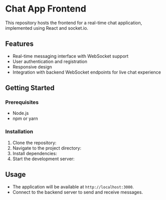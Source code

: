 # Chat App Frontend
This repository hosts the frontend for a real-time chat application, implemented using React and socket.io.

## Features

- Real-time messaging interface with WebSocket support
- User authentication and registration
- Responsive design
- Integration with backend WebSocket endpoints for live chat experience


## Getting Started

### Prerequisites

- Node.js
- npm or yarn

### Installation

1. Clone the repository:
2. Navigate to the project directory:
3. Install dependencies:
4. Start the development server:

## Usage

- The application will be available at `http://localhost:3000`.
- Connect to the backend server to send and receive messages.


